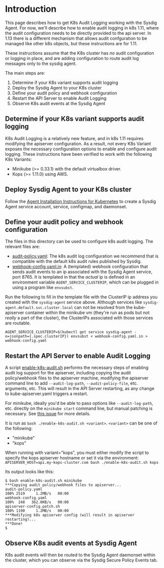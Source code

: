 # Introduction

This page describes how to get K8s Audit Logging working with the Sysdig Agent. For now, we'll describe how to enable audit logging in k8s 1.11, where the audit configuration needs to be directly provided to the api server. In 1.13 there is a different mechanism that allows audit confguration to be managed like other k8s objects, but these instructions are for 1.11.

These instructions assume that the K8s cluster has *no* audit configuration or logging in place, and are adding configuration to route audit log messages only to the sysdig agent.

The main steps are:

1. Determine if your K8s variant supports audit logging
1. Deploy the Sysdig Agent to your K8s cluster
1. Define your audit policy and webhook configuration
1. Restart the API Server to enable Audit Logging
1. Observe K8s audit events at the Sysdig Agent

## Determine if your K8s variant supports audit logging

K8s Audit Logging is a relatively new feature, and in k8s 1.11 requires modifying the apiserver configuration. As a result, not every K8s Variant exposes the necessary configuration options to enable and configure audit logging. These instructions have been verified to work with the following K8s Variants:

* Minikube (>= 0.33.1) with the default virtualbox driver.
* Kops (>= 1.11.0) using AWS.

## Deploy Sysdig Agent to your K8s cluster

Follow the [Agent Installation Instructions for Kubernetes](https://sysdigdocs.atlassian.net/wiki/x/uQB3Cw) to create a Sysdig Agent service account, service, configmap, and daemonset.

## Define your audit policy and webhook configuration

The files in this directory can be used to configure k8s audit logging. The relevant files are:

* [audit-policy.yaml](./audit-policy.yaml): The k8s audit log configuration we recommend that is compatible with the default k8s audit rules published by Sysdig.
* [webhook-config.yaml.in](./webhook-config.yaml.in): A (templated) webhook configuration that sends audit events to an ip associated with the Sysdig Agent service, port 8765. It is templated in that the *actual* ip is defined in an environment variable `AGENT_SERVICE_CLUSTERIP`, which can be plugged in using a program like `envsubst`.

Run the following to fill in the template file with the ClusterIP ip address you created with the `sysdig-agent` service above. Although services like `sysdig-agent.default.svc.cluster.local` can not be resolved from the kube-apiserver container within the minikube vm (they're run as pods but not *really* a part of the cluster), the ClusterIPs associated with those services are routable.

```
AGENT_SERVICE_CLUSTERIP=$(kubectl get service sysdig-agent -o=jsonpath={.spec.clusterIP}) envsubst < webhook-config.yaml.in > webhook-config.yaml
```

## Restart the API Server to enable Audit Logging

A script [enable-k8s-audit.sh](./enable-k8s-audit.sh) performs the necessary steps of enabling audit log support for the apiserver, including copying the audit policy/webhook files to the apiserver machine, modifying the apiserver command line to add `--audit-log-path`, `--audit-policy-file`, etc. arguments, etc. This will result in the API Server restarting, as any change to kube-apiserver.yaml triggers a restart.

For minikube, ideally you'd be able to pass options like `--audit-log-path`, etc. directly on the `minikube start` command line, but manual patching is necessary. See [this issue](https://github.com/kubernetes/minikube/issues/2741) for more details.

It is run as `bash ./enable-k8s-audit.sh <variant>`. `<variant>` can be one of the following:

* "minikube"
* "kops"

When running with variant="kops", you must either modify the script to specify the kops apiserver hostname or set it via the environment: `APISERVER_HOST=api.my-kops-cluster.com bash ./enable-k8s-audit.sh kops`

Its output looks like this:

```
$ bash enable-k8s-audit.sh minikube
***Copying audit policy/webhook files to apiserver...
audit-policy.yaml                                                                           100% 2519     1.2MB/s   00:00
webhook-config.yaml                                                                         100%  248   362.0KB/s   00:00
apiserver-config.patch.sh                                                                   100% 1190     1.2MB/s   00:00
***Modifying k8s apiserver config (will result in apiserver restarting)...
***Done!
$
```
## Observe K8s audit events at Sysdig Agent

K8s audit events will then be routed to the Sysdig Agent daemonset within the cluster, which you can observe via the Sysdig Secure Policy Events tab.
